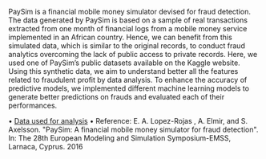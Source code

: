  PaySim is a financial mobile money simulator devised for fraud detection. The data generated by PaySim is based on a sample of real transactions extracted from one month of financial logs from a mobile money service implemented in an African country. Hence, we can benefit from this simulated data, which is similar to the original records, to conduct fraud analytics overcoming the lack of public access to private records.
 Here, we used one of PaySim’s public datasets available on the Kaggle website. Using this synthetic data, we aim to understand better all the features related to fraudulent profit by data analysis. To enhance the accuracy of predictive models, we implemented different machine learning models to generate better predictions on frauds and evaluated each of their performances.

• [Data used for analysis](https://www.kaggle.com/ntnu-testimon/paysim1)
• Reference: E. A. Lopez-Rojas , A. Elmir, and S. Axelsson. "PaySim: A financial mobile money simulator for fraud detection". In: The 28th European Modeling and Simulation Symposium-EMSS, Larnaca, Cyprus. 2016
